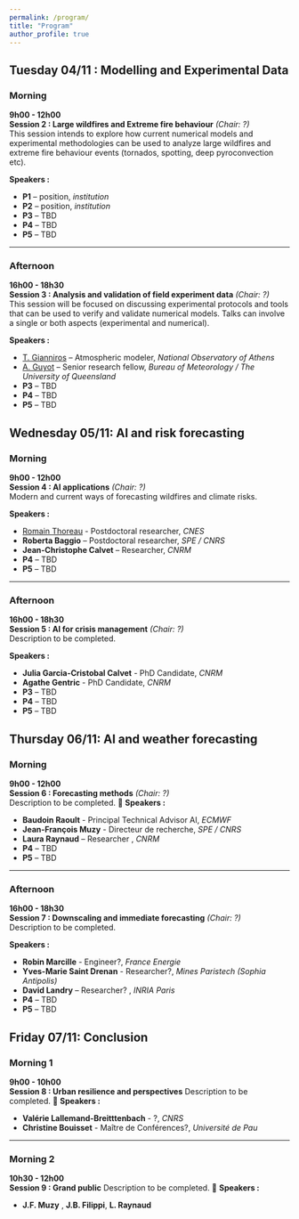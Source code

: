 ```yaml
---
permalink: /program/
title: "Program"
author_profile: true
---
```


## Tuesday 04/11 : Modelling and Experimental Data

### Morning
**9h00 - 12h00**  
**Session 2 : Large wildfires and Extreme fire behaviour** *(Chair: ?)*  
This session intends to explore how current numerical models and experimental methodologies can be used to analyze large wildfires and extreme fire behaviour events (tornados, spotting, deep pyroconvection etc).

**Speakers :**  
- **P1** – position, *institution*
- **P2** – position, *institution*
- **P3** – TBD  
- **P4** – TBD  
- **P5** – TBD  

---

### Afternoon
**16h00 - 18h30**  
**Session 3 : Analysis and validation of field experiment data** *(Chair: ?)*  
This session will be focused on discussing experimental protocols and tools that can be used to verify and validate numerical models. Talks can involve a single or both aspects (experimental and numerical).

**Speakers :**  
- [T. Gianniros](https://tmgiannaros.github.io/) – Atmospheric modeler, *National Observatory of Athens*
- [A. Guyot](https://environment.uq.edu.au/profile/19413/adrien-guyot) – Senior research fellow, *Bureau of Meteorology / The University of Queensland* 
- **P3** – TBD
- **P4** – TBD  
- **P5** – TBD

## Wednesday 05/11: AI and risk forecasting

### Morning
**9h00 - 12h00**  
**Session 4 : AI applications** *(Chair: ?)*  
Modern and current ways of forecasting wildfires and climate risks.

**Speakers :**  
- [Romain Thoreau](https://www.romain-thoreau.com/) - Postdoctoral researcher, *CNES*
- **Roberta Baggio** – Postdoctoral researcher, *SPE / CNRS*
- **Jean-Christophe Calvet** – Researcher, *CNRM*  
- **P4** – TBD  
- **P5** – TBD  

---

### Afternoon
**16h00 - 18h30**  
**Session 5 : AI for crisis management** *(Chair: ?)*  
Description to be completed.

**Speakers :**  
- **Julia Garcia-Cristobal Calvet** - PhD Candidate, *CNRM*
- **Agathe Gentric** - PhD Candidate, *CNRM*
- **P3** – TBD
- **P4** – TBD  
- **P5** – TBD 

## Thursday 06/11: AI and weather forecasting

### Morning
**9h00 - 12h00**  
**Session 6 : Forecasting methods** *(Chair: ?)*  
Description to be completed.
👥 **Speakers :**  
- **Baudoin Raoult** - Principal Technical Advisor AI, *ECMWF*
- **Jean-François Muzy** - Directeur de recherche, *SPE / CNRS*
- **Laura Raynaud** – Researcher , *CNRM*
- **P4** – TBD  
- **P5** – TBD  

---

### Afternoon
**16h00 - 18h30**  
**Session 7 : Downscaling and immediate forecasting** *(Chair: ?)*  
Description to be completed.

**Speakers :**  
- **Robin Marcille** - Engineer?, *France Energie*
- **Yves-Marie Saint Drenan** - Researcher?, *Mines Paristech (Sophia Antipolis)*
- **David Landry** – Researcher? , *INRIA Paris*
- **P4** – TBD  
- **P5** – TBD 

## Friday 07/11: Conclusion

### Morning 1
**9h00 - 10h00**  
**Session 8 : Urban resilience and perspectives**
Description to be completed.
👥 **Speakers :**  
- **Valérie Lallemand-Breitttenbach** - ?, *CNRS*
- **Christine Bouisset** -  Maître de Conférences?, *Université de Pau*

---

### Morning 2
**10h30 - 12h00**  
**Session 9 : Grand public**
Description to be completed.
👥 **Speakers :**  
- **J.F. Muzy** , **J.B. Filippi**, **L. Raynaud**